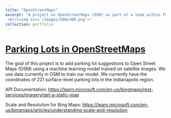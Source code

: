 ```yaml
---
title: "OpenStreetMaps"
excerpt: "A project on OpenStreetMaps (OSM) as part of a team within The Data Mine.
 <br/><img src='/images/500x300.png'>"
collection: portfolio
---
```


# [Parking Lots in OpenStreetMaps](https://github.com/rvempat/TDM_111-OSM-Project/tree/main)

The goal of this project is to add parking lot suggestions to Open Street Maps (OSM) using a machine learning model trained on satellite images. We use data currently in OSM to train our model. We currently have the coordinates of 221 surface-level parking lots in the Indianapolis region.

API Documentation: https://learn.microsoft.com/en-us/bingmaps/rest-services/imagery/get-a-static-map

Scale and Resolution for Bing Maps: https://learn.microsoft.com/en-us/bingmaps/articles/understanding-scale-and-resolution

